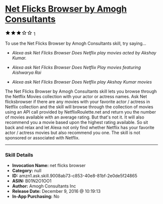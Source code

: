 # [Net Flicks Browser by Amogh Consultants](http://alexa.amazon.com/#skills/amzn1.ask.skill.9008ab73-c853-40e8-81bf-2e0de5f24865)
![3 stars](../../images/ic_star_black_18dp_1x.png)![3 stars](../../images/ic_star_black_18dp_1x.png)![3 stars](../../images/ic_star_black_18dp_1x.png)![3 stars](../../images/ic_star_border_black_18dp_1x.png)![3 stars](../../images/ic_star_border_black_18dp_1x.png) 1

To use the Net Flicks Browser by Amogh Consultants skill, try saying...

* *Alexa ask Net Flicks Browser Does Netflix play movies acted by Akshay Kumar.*

* *Alexa ask Net Flicks Browser Does Netflix Play movies featuring Aishwarya Rai*

* *Alexa ask Net Flicks Browser Does Netflix play Akshay Kumar movies*

The Net Flicks Browser by Amogh Consultants skill lets you browse through the Netflix Movies collection with your actor or actress names. Ask Net flicksbrowser if there are any movies with your favorite actor / actress in Netflix collection and the skill will browse through the collection of movies using an API call provided by NetflixRoulette.net and return you the number of movies available with an average rating. But that's not it. It will also recommend you a movie based upon the highest rating available. So sit back and relax and let Alexa not only find whether Netflix has your favorite actor / actress movies but also recommend you one. The skill is not sponsored or associated with Netflix.

***

### Skill Details

* **Invocation Name:** net flicks browser
* **Category:** null
* **ID:** amzn1.ask.skill.9008ab73-c853-40e8-81bf-2e0de5f24865
* **ASIN:** B01N2O1OO1
* **Author:** Amogh Consultants Inc
* **Release Date:** December 9, 2016 @ 10:19:13
* **In-App Purchasing:** No
